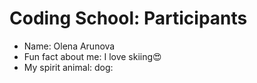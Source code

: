 # Coding School: Participants


- Name: Olena Arunova
- Fun fact about me: I love skiing:heart_eyes:
- My spirit animal: dog:
